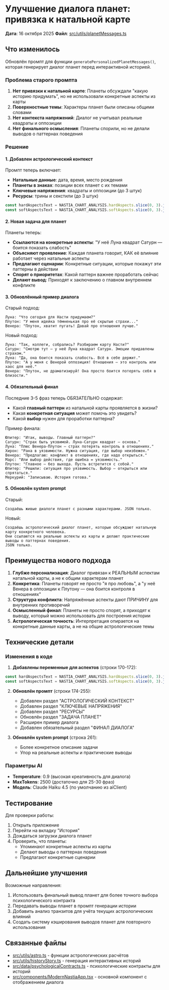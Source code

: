 # Улучшение диалога планет: привязка к натальной карте

**Дата**: 16 октября 2025
**Файл**: [src/utils/planetMessages.ts](src/utils/planetMessages.ts)

## Что изменилось

Обновлён промпт для функции `generatePersonalizedPlanetMessages()`, которая генерирует диалог планет перед интерактивной историей.

### Проблема старого промпта

1. **Нет привязки к натальной карте**: Планеты обсуждали "какую историю придумать", но не использовали конкретные аспекты из карты
2. **Поверхностные темы**: Характеры планет были описаны общими словами
3. **Нет контекста напряжений**: Диалог не учитывал реальные квадраты и оппозиции
4. **Нет финального осмысления**: Планеты спорили, но не делали выводов о паттернах поведения

### Решение

#### 1. Добавлен астрологический контекст

Промпт теперь включает:
- **Натальные данные**: дата, время, место рождения
- **Планеты в знаках**: позиции всех планет с их темами
- **Ключевые напряжения**: квадраты и оппозиции (до 3 штук)
- **Ресурсы**: трины и секстили (до 3 штук)

```typescript
const hardAspectsText = NASTIA_CHART_ANALYSIS.hardAspects.slice(0, 3).join('\n');
const softAspectsText = NASTIA_CHART_ANALYSIS.softAspects.slice(0, 3).join('\n');
```

#### 2. Новая задача для планет

Планеты теперь:
- **Ссылаются на конкретные аспекты**: "У неё Луна квадрат Сатурн — боится показать слабость"
- **Объясняют проявление**: Каждая планета говорит, КАК её влияние работает через натальные аспекты
- **Предлагают сценарии**: Конкретные ситуации, которые покажут эти паттерны в действии
- **Спорят о приоритетах**: Какой паттерн важнее проработать сейчас
- **Делают вывод**: Приходят к заключению о главном внутреннем конфликте

#### 3. Обновлённый пример диалога

Старый подход:
```
Луна: "Что сегодня для Насти придумаем?"
Плутон: "У меня идейка тёмненькая про её скрытые страхи..."
Венера: "Плутон, хватит пугать! Давай про отношения лучше."
```

Новый подход:
```
Луна: "Так, коллеги, собрались? Разбираем карту Насти?"
Сатурн: "Смотрю тут — у неё Луна квадрат Сатурн. Эмоции придавлены страхом."
Луна: "Да, она боится показать слабость. Всё в себе держит."
Плутон: "А у меня с Венерой оппозиция! Отношения — это контроль или хаос для неё."
Венера: "Плутон, не драматизируй! Она просто боится потерять себя в близости."
```

#### 4. Обязательный финал

Последние 3-5 фраз теперь ОБЯЗАТЕЛЬНО содержат:
- Какой **главный паттерн** из натальной карты проявляется в жизни?
- Какая **конкретная ситуация** может помочь это увидеть?
- Какой **выбор** нужен для проработки паттерна?

Пример финала:
```
Юпитер: "Итак, выводы. Главный паттерн?"
Сатурн: "Страх быть уязвимой. Луна-Сатурн квадрат — основа."
Луна: "Плюс Венера-Плутон — страх потерять контроль в отношениях."
Хирон: "Рана в уязвимости. Нужна ситуация, где выбор неизбежен."
Венера: "Предлагаю: конфликт в отношениях, где надо открыться."
Марс: "Или выбор действия, где ошибка = уязвимость."
Плутон: "Главное — без выхода. Пусть встретится с собой."
Юпитер: "Решили: ситуация про уязвимость. Выбор — открыться или спрятаться."
Меркурий: "Записываю. История готова."
```

#### 5. Обновлён system prompt

Старый:
```
Создаёшь живые диалоги планет с разными характерами. JSON только.
```

Новый:
```
Создаёшь астрологический диалог планет, которые обсуждают натальную карту конкретного человека.
Они ссылаются на реальные аспекты из карты и делают практические выводы о паттернах поведения.
JSON только.
```

## Преимущества нового подхода

1. **Глубже персонализация**: Диалог привязан к РЕАЛЬНЫМ аспектам натальной карты, а не к общим характерам планет
2. **Конкретика**: Планеты говорят не просто "я про любовь", а "у неё Венера в оппозиции к Плутону — она боится контроля в отношениях"
3. **Структура конфликта**: Напряжённые аспекты дают ПРИЧИНУ для внутренних противоречий
4. **Осмысленный финал**: Планеты не просто спорят, а приходят к выводу, который можно использовать для построения истории
5. **Астрологическая точность**: Интерпретация опирается на конкретные данные карты, а не на общие астрологические темы

## Технические детали

### Изменения в коде

1. **Добавлены переменные для аспектов** (строки 170-172):
```typescript
const hardAspectsText = NASTIA_CHART_ANALYSIS.hardAspects.slice(0, 3).join('\n');
const softAspectsText = NASTIA_CHART_ANALYSIS.softAspects.slice(0, 3).join('\n');
```

2. **Обновлён промпт** (строки 174-255):
   - Добавлен раздел "АСТРОЛОГИЧЕСКИЙ КОНТЕКСТ"
   - Добавлен раздел "КЛЮЧЕВЫЕ НАПРЯЖЕНИЯ"
   - Добавлен раздел "РЕСУРСЫ"
   - Обновлён раздел "ЗАДАЧА ПЛАНЕТ"
   - Расширен пример диалога
   - Добавлен обязательный раздел "ФИНАЛ ДИАЛОГА"

3. **Обновлён system prompt** (строка 261):
   - Более конкретное описание задачи
   - Упор на реальные аспекты и практические выводы

### Параметры AI

- **Temperature**: 0.9 (высокая креативность для диалога)
- **MaxTokens**: 2500 (достаточно для 25-30 фраз)
- **Модель**: Claude Haiku 4.5 (по умолчанию из aiClient)

## Тестирование

Для проверки работы:
1. Открыть приложение
2. Перейти на вкладку "История"
3. Дождаться загрузки диалога планет
4. Проверить, что планеты:
   - Упоминают конкретные аспекты из карты
   - Делают выводы о паттернах поведения
   - Предлагают конкретные сценарии

## Дальнейшие улучшения

Возможные направления:
1. Использовать финальный вывод планет для более точного выбора психологического контракта
2. Передавать выводы планет в промпт генерации истории
3. Добавить анализ транзитов для учёта текущих астрологических влияний
4. Создать систему кэширования выводов планет для повторного использования

## Связанные файлы

- [src/utils/astro.ts](src/utils/astro.ts) - функции астрологических расчётов
- [src/utils/historyStory.ts](src/utils/historyStory.ts) - генерация интерактивных историй
- [src/data/psychologicalContracts.ts](src/data/psychologicalContracts.ts) - психологические контракты для историй
- [src/components/ModernNastiaApp.tsx](src/components/ModernNastiaApp.tsx) - основной компонент с отображением диалога
